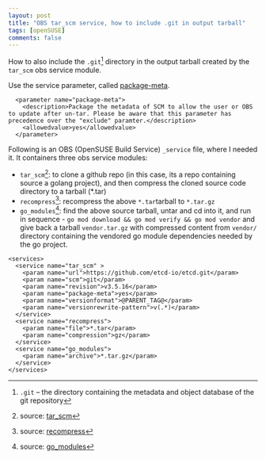 ```yaml
---
layout: post
title: "OBS tar_scm service, how to include .git in output tarball"
tags: [openSUSE]
comments: false
---
```



How to also include the `.git`[^1] directory in the output tarball created by the `tar_scm` obs service module.

Use the service parameter, called [package-meta](https://github.com/openSUSE/obs-service-tar_scm/blob/b49251606834eda4ccc84d93d68917617eef254f/tar_scm.service.in#L167-L170).

```
  <parameter name="package-meta">
    <description>Package the metadata of SCM to allow the user or OBS to update after un-tar. Please be aware that this parameter has precedence over the "exclude" paramter.</description>
    <allowedvalue>yes</allowedvalue>
  </parameter>
```

Following is an OBS (OpenSUSE Build Service) `_service` file, where I needed it.
It containers three obs service modules:
- `tar_scm`[^2]: to clone a github repo (in this case, its a repo containing source a golang project), and then compress the cloned source code directory to a tarball (*.tar)
- `recompress`[^3]: recompress the above `*.tar`tarball to `*.tar.gz`
- `go_modules`[^4]: find the above source tarball, untar and cd into it, and run in sequence - `go mod download && go mod verify && go mod vendor` and give back a tarball `vendor.tar.gz` with compressed content from `vendor/` directory containing the vendored go module dependencies needed by the go project.

```
<services>
  <service name="tar_scm" >
    <param name="url">https://github.com/etcd-io/etcd.git</param>
    <param name="scm">git</param>
    <param name="revision">v3.5.16</param>
    <param name="package-meta">yes</param>
    <param name="versionformat">@PARENT_TAG@</param>
    <param name="versionrewrite-pattern">v(.*)</param>
  </service>
  <service name="recompress">
    <param name="file">*.tar</param>
    <param name="compression">gz</param>
  </service>
  <service name="go_modules">
    <param name="archive">*.tar.gz</param>
  </service>
</services>
```

[^1]: `.git` – the directory containing the metadata and object database of the git repository
[^2]: source: [tar_scm](https://github.com/openSUSE/obs-service-tar_scm) 
[^3]: source: [recompress](https://github.com/openSUSE/obs-service-recompress)
[^4]: source: [go_modules](https://github.com/openSUSE/obs-service-go_modules)


